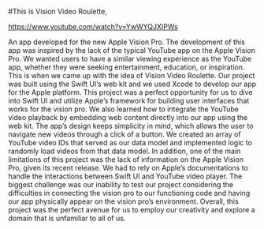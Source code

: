 #This is Vision Video Roulette, 

https://www.youtube.com/watch?v=YwWYQJXIPWs




An app developed for the new Apple Vision Pro. 
The development of this app was inspired by the lack of the typical YouTube app on the Apple Vision Pro. 
We wanted users to have a similar viewing experience as the YouTube app, whether they were seeking entertainment, education, or inspiration. 
This is when we came up with the idea of Vision Video Roulette. Our project was built using the Swift UI’s web kit and we used Xcode to develop our app for the Apple platform. 
This project was a perfect opportunity for us to dive into Swift UI and utilize Apple’s framework for building user interfaces that works for the vision pro. We also learned how to integrate the YouTube video playback by embedding web content directly into our app using the web kit. 
The app’s design keeps simplicity in mind, which allows the user to navigate new videos through a click of a button. We created an array of YouTube video IDs that served as our data model and implemented logic to randomly load videos from that data model. 
In addition, one of the main limitations of this project was the lack of information on the Apple Vision Pro, given its recent release. We had to rely on Apple’s documentations to handle the interactions between Swift UI and YouTube video player.
The biggest challenge was our inability to test our project considering the difficulties in connecting the vision pro to our functioning code and having our app physically appear on the vision pro’s environment. 
Overall, this project was the perfect avenue for us to employ our creativity and explore a domain that is unfamiliar to all of us. 
